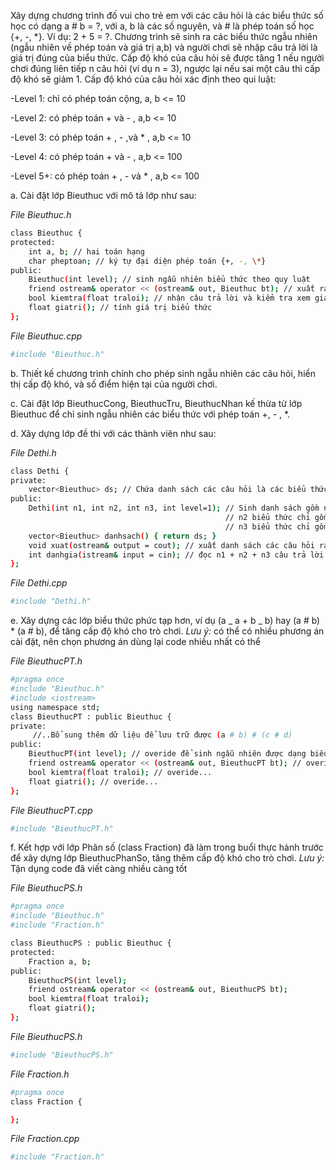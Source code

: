 Xây dựng chương trình đố vui cho trẻ em với các câu hỏi là các biểu thức số học có dạng a # b = ?, với a, b là các số nguyên, và # là phép toán số học {+, -, \*}. Ví dụ: 2 + 5 = ?. Chương trình sẽ sinh ra các biểu thức ngẫu nhiên (ngẫu nhiên về phép toán và giá trị a,b) và người chơi sẽ nhập câu trả lời là giá trị đúng của biểu thức. Cấp độ khó của câu hỏi sẽ được tăng 1 nếu người chơi đúng liên tiếp n câu hỏi (ví dụ n = 3), ngược lại nếu sai một câu thì cấp độ khó sẽ giảm 1. Cấp độ khó của câu hỏi xác định theo qui luật:

-Level 1: chỉ có phép toán cộng, a, b <= 10

-Level 2: có phép toán + và - , a,b <= 10

-Level 3: có phép toán + , - ,và \* , a,b <= 10

-Level 4: có phép toán + và - , a,b <= 100

-Level 5+: có phép toán + , - và \* , a,b <= 100

a. Cài đặt lớp Bieuthuc với mô tả lớp như sau:

_File Bieuthuc.h_

```bash
class Bieuthuc {
protected:
    int a, b; // hai toán hạng
    char pheptoan; // ký tự đại diện phép toán {+, -, \*}
public:
    Bieuthuc(int level); // sinh ngẫu nhiên biểu thức theo quy luật
    friend ostream& operator << (ostream& out, Bieuthuc bt); // xuất ra theo dạng a # b
    bool kiemtra(float traloi); // nhận câu trả lời và kiểm tra xem giá trị biểu thức có trùng câu trả lời không
    float giatri(); // tính giá trị biểu thức
};
```

_File Bieuthuc.cpp_

```bash
#include "Bieuthuc.h"
```

b. Thiết kế chương trình chính cho phép sinh ngẫu nhiên các câu hỏi, hiển thị cấp độ khó, và số điểm hiện tại của người chơi.

c. Cài đặt lớp BieuthucCong, BieuthucTru, BieuthucNhan kế thừa từ lớp Bieuthuc để chỉ sinh ngẫu nhiên các biểu thức với phép toán +, - , \*.

d. Xây dựng lớp đề thi với các thành viên như sau:

_File Dethi.h_

```bash
class Dethi {
private:
    vector<Bieuthuc> ds; // Chứa danh sách các câu hỏi là các biểu thức
public:
    Dethi(int n1, int n2, int n3, int level=1); // Sinh danh sách gồm n1 biểu thức chỉ gồm phép cộng,
                                                // n2 biểu thức chỉ gồm phép trừ, và
                                                // n3 biểu thức chỉ gồm phép nhân.
    vector<Bieuthuc> danhsach() { return ds; }
    void xuat(ostream& output = cout); // xuất danh sách các câu hỏi ra màn hình, các câu hỏi có dạng a # b = ?
    int danhgia(istream& input = cin); // đọc n1 + n2 + n3 câu trả lời từ istream (có thể từ cin hoặc file), trả về số câu đúng.
};
```

_File Dethi.cpp_

```bash
#include "Dethi.h"
```

e. Xây dựng các lớp biểu thức phức tạp hơn, ví dụ (a _ a + b _ b) hay (a # b) \* (a # b), để tăng cấp độ khó cho trò chơi. _Lưu ý:_ có thể có nhiều phương án cài đặt, nên chọn phương án dùng lại code nhiều nhất có thể

_File BieuthucPT.h_

```bash
#pragma once
#include "Bieuthuc.h"
#include <iostream>
using namespace std;
class BieuthucPT : public Bieuthuc {
private:
     //..Bổ sung thêm dữ liệu để lưu trữ được (a # b) # (c # d)
public:
    BieuthucPT(int level); // overide để sinh ngẫu nhiên được dạng biểu thức mới, quy luật sinh như sinh lớp Bieuthuc
    friend ostream& operator << (ostream& out, BieuthucPT bt); // overide để xuất dạng biểu thức mới
    bool kiemtra(float traloi); // overide...
    float giatri(); // overide...
};
```

_File BieuthucPT.cpp_

```bash
#include "BieuthucPT.h"
```

f. Kết hợp với lớp Phân số (class Fraction) đã làm trong buổi thực hành trước để xây dựng lớp BieuthucPhanSo, tăng thêm cấp độ khó cho trò chơi. _Lưu ý:_ Tận dụng code đã viết càng nhiều càng tốt

_File BieuthucPS.h_

```bash
#pragma once
#include "Bieuthuc.h"
#include "Fraction.h"

class BieuthucPS : public Bieuthuc {
protected:
    Fraction a, b;
public:
    BieuthucPS(int level);
    friend ostream& operator << (ostream& out, BieuthucPS bt);
    bool kiemtra(float traloi);
    float giatri();
};
```

_File BieuthucPS.h_

```bash
#include "BieuthucPS.h"
```

_File Fraction.h_

```bash
#pragma once
class Fraction {

};
```

_File Fraction.cpp_

```bash
#include "Fraction.h"
```